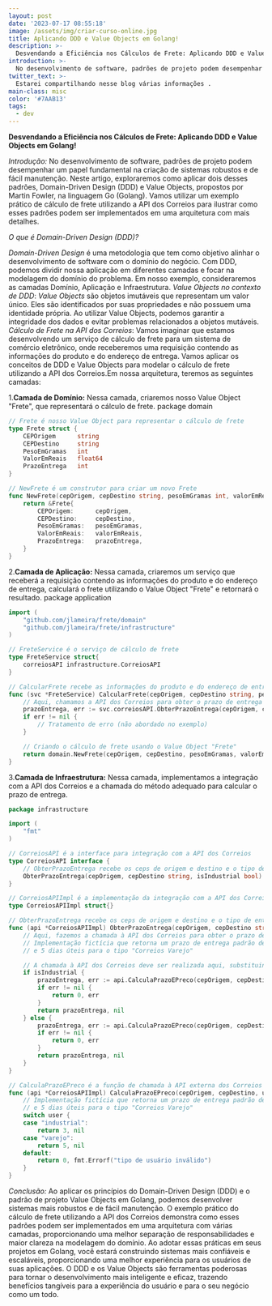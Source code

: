 ```yaml
---
layout: post
date: '2023-07-17 08:55:18'
image: /assets/img/criar-curso-online.jpg
title: Aplicando DDD e Value Objects em Golang!
description: >-
  Desvendando a Eficiência nos Cálculos de Frete: Aplicando DDD e Value Objects em Golang!.
introduction: >-
  No desenvolvimento de software, padrões de projeto podem desempenhar um papel fundamental na criação de sistemas robustos e de fácil manutenção .
twitter_text: >-
  Estarei compartilhando nesse blog várias informações .
main-class: misc
color: '#7AAB13'
tags:
  - dev
---
```


**Desvendando a Eficiência nos Cálculos de Frete: Aplicando DDD e Value Objects em Golang!**

*Introdução:*
No desenvolvimento de software, padrões de projeto podem desempenhar um papel fundamental na criação de sistemas robustos e de fácil manutenção. Neste artigo, exploraremos como aplicar dois desses padrões, Domain-Driven Design (DDD) e Value Objects, propostos por Martin Fowler, na linguagem Go (Golang). Vamos utilizar um exemplo prático de cálculo de frete utilizando a API dos Correios para ilustrar como esses padrões podem ser implementados em uma arquitetura com mais detalhes.

_O que é Domain-Driven Design (DDD)?_

_Domain-Driven Design_ é uma metodologia que tem como objetivo alinhar o desenvolvimento de software com o domínio do negócio. Com DDD, podemos dividir nossa aplicação em diferentes camadas e focar na modelagem do domínio do problema. Em nosso exemplo, consideraremos as camadas Domínio, Aplicação e Infraestrutura.
_Value Objects no contexto de DDD_:
_Value Objects_ são objetos imutáveis que representam um valor único. Eles são identificados por suas propriedades e não possuem uma identidade própria. Ao utilizar Value Objects, podemos garantir a integridade dos dados e evitar problemas relacionados a objetos mutáveis.
_Cálculo de Frete na API dos Correios_:
Vamos imaginar que estamos desenvolvendo um serviço de cálculo de frete para um sistema de comércio eletrônico, onde receberemos uma requisição contendo as informações do produto e do endereço de entrega. Vamos aplicar os conceitos de DDD e Value Objects para modelar o cálculo de frete utilizando a API dos Correios.Em nossa arquitetura, teremos as seguintes camadas:

1.**Camada de Domínio:**
Nessa camada, criaremos nosso Value Object "Frete", que representará o cálculo de frete.
package domain
```go
// Frete é nosso Value Object para representar o cálculo de frete
type Frete struct {
	CEPOrigem      string
	CEPDestino     string
	PesoEmGramas   int
	ValorEmReais   float64
	PrazoEntrega   int
}

// NewFrete é um construtor para criar um novo Frete
func NewFrete(cepOrigem, cepDestino string, pesoEmGramas int, valorEmReais float64, prazoEntrega int) *Frete {
	return &Frete{
		CEPOrigem:      cepOrigem,
		CEPDestino:     cepDestino,
		PesoEmGramas:   pesoEmGramas,
		ValorEmReais:   valorEmReais,
		PrazoEntrega:   prazoEntrega,
	}
}
```

2.**Camada de Aplicação:**
Nessa camada, criaremos um serviço que receberá a requisição contendo as informações do produto e do endereço de entrega, calculará o frete utilizando o Value Object "Frete" e retornará o resultado.
package application
```go
import (
	"github.com/jlameira/frete/domain"
	"github.com/jlameira/frete/infrastructure"
)

// FreteService é o serviço de cálculo de frete
type FreteService struct{
	correiosAPI infrastructure.CorreiosAPI
}

// CalcularFrete recebe as informações do produto e do endereço de entrega e calcula o frete
func (svc *FreteService) CalcularFrete(cepOrigem, cepDestino string, pesoEmGramas int, valorEmReais float64, isIndustrial bool) *domain.Frete {
	// Aqui, chamamos a API dos Correios para obter o prazo de entrega
	prazoEntrega, err := svc.correiosAPI.ObterPrazoEntrega(cepOrigem, cepDestino, isIndustrial)
	if err != nil {
		// Tratamento de erro (não abordado no exemplo)
	}

	// Criando o cálculo de frete usando o Value Object "Frete"
	return domain.NewFrete(cepOrigem, cepDestino, pesoEmGramas, valorEmReais, prazoEntrega)
}
```

3.**Camada de Infraestrutura:**
Nessa camada, implementamos a integração com a API dos Correios e a chamada do método adequado para calcular o prazo de entrega.
```go
package infrastructure

import (
	"fmt"
)

// CorreiosAPI é a interface para integração com a API dos Correios
type CorreiosAPI interface {
	// ObterPrazoEntrega recebe os ceps de origem e destino e o tipo de entrega (industrial ou varejo) e retorna o prazo de entrega
	ObterPrazoEntrega(cepOrigem, cepDestino string, isIndustrial bool) (int, error)
}

// CorreiosAPIImpl é a implementação da integração com a API dos Correios
type CorreiosAPIImpl struct{}

// ObterPrazoEntrega recebe os ceps de origem e destino e o tipo de entrega (industrial ou varejo) e retorna o prazo de entrega
func (api *CorreiosAPIImpl) ObterPrazoEntrega(cepOrigem, cepDestino string, isIndustrial bool) (int, error) {
	// Aqui, fazemos a chamada à API dos Correios para obter o prazo de entrega
	// Implementação fictícia que retorna um prazo de entrega padrão de 3 dias úteis para o tipo "Correios Industrial"
	// e 5 dias úteis para o tipo "Correios Varejo"

	// A chamada à API dos Correios deve ser realizada aqui, substituindo as implementações fictícias abaixo.
	if isIndustrial {
		prazoEntrega, err := api.CalculaPrazoEPreco(cepOrigem, cepDestino, "industrial")
		if err != nil {
			return 0, err
		}
		return prazoEntrega, nil
	} else {
		prazoEntrega, err := api.CalculaPrazoEPreco(cepOrigem, cepDestino, "varejo")
		if err != nil {
			return 0, err
		}
		return prazoEntrega, nil
	}
}

// CalculaPrazoEPreco é a função de chamada à API externa dos Correios
func (api *CorreiosAPIImpl) CalculaPrazoEPreco(cepOrigem, cepDestino, user string) (int, error) {
	// Implementação fictícia que retorna um prazo de entrega padrão de 3 dias úteis para o tipo "Correios Industrial"
	// e 5 dias úteis para o tipo "Correios Varejo"
	switch user {
	case "industrial":
		return 3, nil
	case "varejo":
		return 5, nil
	default:
		return 0, fmt.Errorf("tipo de usuário inválido")
	}
}
```

*Conclusão:*
Ao aplicar os princípios do Domain-Driven Design (DDD) e o padrão de projeto Value Objects em Golang, podemos desenvolver sistemas mais robustos e de fácil manutenção. O exemplo prático do cálculo de frete utilizando a API dos Correios demonstra como esses padrões podem ser implementados em uma arquitetura com várias camadas, proporcionando uma melhor separação de responsabilidades e maior clareza na modelagem do domínio. Ao adotar essas práticas em seus projetos em Golang, você estará construindo sistemas mais confiáveis e escaláveis, proporcionando uma melhor experiência para os usuários de suas aplicações. O DDD e os Value Objects são ferramentas poderosas para tornar o desenvolvimento mais inteligente e eficaz, trazendo benefícios tangíveis para a experiência do usuário e para o seu negócio como um todo.
